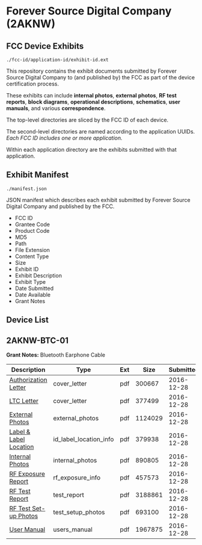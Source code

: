 # Forever Source Digital Company (2AKNW)
## FCC Device Exhibits

```
./fcc-id/application-id/exhibit-id.ext
```

This repository contains the exhibit documents submitted by Forever Source Digital Company to (and published by) the FCC as part of the device certification process.

These exhibits can include **internal photos**, **external photos**, **RF test reports**, **block diagrams**, **operational descriptions**, **schematics**, **user manuals**, and various **correspondence**.

The top-level directories are sliced by the FCC ID of each device.

The second-level directories are named according to the application UUIDs. *Each FCC ID includes one or more application.*

Within each application directory are the exhibits submitted with that application. 

## Exhibit Manifest

```
./manifest.json
```

JSON manifest which describes each exhibit submitted by Forever Source Digital Company and published by the FCC.

- FCC ID
- Grantee Code
- Product Code
- MD5
- Path
- File Extension
- Content Type
- Size
- Exhibit ID
- Exhibit Description
- Exhibit Type
- Date Submitted
- Date Available
- Grant Notes

## Device List
## 2AKNW-BTC-01
**Grant Notes:** Bluetooth Earphone Cable

| Description | Type | Ext | Size | Submitted | Available |
| ----------- | ---- | --- | ---- | --------- | --------- |
| [Authorization Letter](2AKNW-BTC-01/1f07289e16ecbcd10e5ae970a15c83a2/3241399.pdf) | cover_letter | pdf | 300667 | 2016-12-28 | 2016-12-28 |
| [LTC Letter](2AKNW-BTC-01/1f07289e16ecbcd10e5ae970a15c83a2/3241407.pdf) | cover_letter | pdf | 377499 | 2016-12-28 | 2016-12-28 |
| [External Photos](2AKNW-BTC-01/1f07289e16ecbcd10e5ae970a15c83a2/3241413.pdf) | external_photos | pdf | 1124029 | 2016-12-28 | 2016-12-28 |
| [Label & Label Location](2AKNW-BTC-01/1f07289e16ecbcd10e5ae970a15c83a2/3241433.pdf) | id_label_location_info | pdf | 379938 | 2016-12-28 | 2016-12-28 |
| [Internal Photos](2AKNW-BTC-01/1f07289e16ecbcd10e5ae970a15c83a2/3241436.pdf) | internal_photos | pdf | 890805 | 2016-12-28 | 2016-12-28 |
| [RF Exposure Report](2AKNW-BTC-01/1f07289e16ecbcd10e5ae970a15c83a2/3241443.pdf) | rf_exposure_info | pdf | 457573 | 2016-12-28 | 2016-12-28 |
| [RF Test Report](2AKNW-BTC-01/1f07289e16ecbcd10e5ae970a15c83a2/3241447.pdf) | test_report | pdf | 3188861 | 2016-12-28 | 2016-12-28 |
| [RF Test Set-up Photos](2AKNW-BTC-01/1f07289e16ecbcd10e5ae970a15c83a2/3241452.pdf) | test_setup_photos | pdf | 693100 | 2016-12-28 | 2016-12-28 |
| [User Manual](2AKNW-BTC-01/1f07289e16ecbcd10e5ae970a15c83a2/3241453.pdf) | users_manual | pdf | 1967875 | 2016-12-28 | 2016-12-28 |
